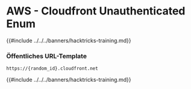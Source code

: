 # AWS - Cloudfront Unauthenticated Enum

{{#include ../../../banners/hacktricks-training.md}}

### Öffentliches URL-Template
```
https://{random_id}.cloudfront.net
```
{{#include ../../../banners/hacktricks-training.md}}
